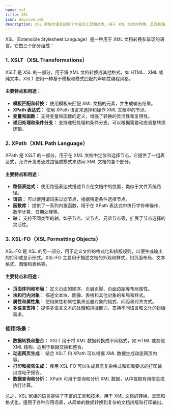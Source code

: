 ```yaml
---
name: xsl
title: XSL
icon: devicon:xml
description: XSL 家族的语言提供了丰富的工具和技术，用于 XML 文档的转换、呈现和格式化，适用于各种应用场景，从简单的数据转换到复杂的文档排版和打印输出。
---
```


XSL（Extensible Stylesheet Language）是一种用于 XML 文档转换和呈现的语言。它由三个部分组成：

### 1. XSLT（XSL Transformations）

XSLT 是 XSL 的一部分，用于将 XML 文档转换成其他格式，如 HTML、XML 或纯文本。XSLT 使用一种基于模板和模式匹配的声明性编程风格。

#### 主要特点和用途：

- **模板匹配和转换：** 使用模板来匹配 XML 文档的元素，并生成输出结果。
- **XPath 表达式：** 使用 XPath 语言来选择和操作 XML 文档中的节点。
- **变量和函数：** 支持变量和函数的定义，增强了转换的灵活性和复用性。
- **递归处理和条件分支：** 支持递归处理和条件分支，可以根据需要动态调整转换逻辑。

### 2. XPath（XML Path Language）

XPath 是 XSLT 的一部分，用于在 XML 文档中定位和选择节点。它提供了一组表达式，允许开发者通过路径或模式来访问 XML 文档的各个部分。

#### 主要特点和用途：

- **路径表达式：** 使用路径表达式描述节点在文档中的位置，类似于文件系统路径。
- **谓词：** 可以使用谓词来过滤节点，根据特定条件选择节点。
- **函数库：** 提供了一系列内置函数，用于在 XPath 表达式中执行字符串操作、数学计算、日期处理等。
- **轴：** 支持不同类型的轴，如子节点、父节点、兄弟节点等，扩展了节点选择的灵活性。

### 3. XSL-FO（XSL Formatting Objects）

XSL-FO 是 XSL 的另一部分，用于定义文档的格式化和排版规则，以便生成输出的打印或显示形式。XSL-FO 主要用于描述文档的外观和样式，如页面布局、文本格式、图像和表格等。

#### 主要特点和用途：

- **页面序列和布局：** 定义页面的顺序、页眉页脚、页面边距等布局属性。
- **块和行内对象：** 描述文本块、图像、表格和其他对象的布局和样式。
- **属性和属性集：** 使用属性和属性集来设置对象的格式、间距和对齐方式。
- **多语言支持：** 提供多语言文本的处理和排版能力，支持不同语言和文化的排版需求。

### 使用场景：

- **数据转换和整合：** XSLT 用于将 XML 数据转换成不同格式，如 HTML 或其他 XML 结构，适用于数据交换和整合。
- **动态网页生成：** 结合 XSLT 和 XPath 可以根据 XML 数据生成动态网页内容。
- **打印和报告生成：** 使用 XSL-FO 可以生成具有复杂格式和布局要求的打印输出或电子报告。
- **数据查询和分析：** XPath 可用于查询和分析 XML 数据，从中提取有用信息或执行计算。

总之，XSL 家族的语言提供了丰富的工具和技术，用于 XML 文档的转换、呈现和格式化，适用于各种应用场景，从简单的数据转换到复杂的文档排版和打印输出。

